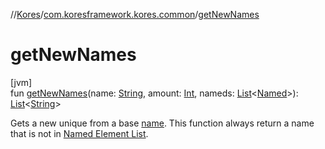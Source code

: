 //[Kores](../../index.md)/[com.koresframework.kores.common](index.md)/[getNewNames](get-new-names.md)

# getNewNames

[jvm]\
fun [getNewNames](get-new-names.md)(name: [String](https://kotlinlang.org/api/latest/jvm/stdlib/kotlin/-string/index.html), amount: [Int](https://kotlinlang.org/api/latest/jvm/stdlib/kotlin/-int/index.html), nameds: [List](https://kotlinlang.org/api/latest/jvm/stdlib/kotlin.collections/-list/index.html)<[Named](../com.koresframework.kores.base/-named/index.md)>): [List](https://kotlinlang.org/api/latest/jvm/stdlib/kotlin.collections/-list/index.html)<[String](https://kotlinlang.org/api/latest/jvm/stdlib/kotlin/-string/index.html)>

Gets a new unique from a base [name](get-new-names.md). This function always return a name that is not in [Named Element List](get-new-names.md).
